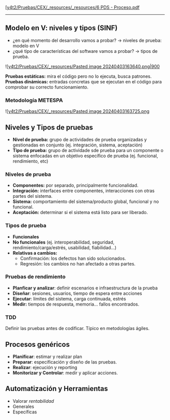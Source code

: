 [[y4t2/Pruebas/CEX/_resources/_resources/6 PDS - Proceso.pdf](_resources/_resources/6%20PDS%20-%20Proceso.pdf)

---

## Modelo en V: niveles y tipos (SINF)
- ¿en qué momento del desarrollo vamos a probar? → niveles de prueba: modelo en V
- ¿qué tipo de características del software vamos a probar? → tipos de prueba.

![[y4t2/Pruebas/CEX/_resources/Pasted image 20240403163640.png|900](_resources/Pasted%20image%2020240403163640.png)

**Pruebas estáticas:** mira el código pero no lo ejecuta, busca patrones.
**Pruebas dinámicas:** entradas concretas que se ejecutan en el código para comprobar su correcto funcionamiento.

### Metodología METESPA
![[y4t2/Pruebas/CEX/_resources/Pasted image 20240403163725.png](_resources/Pasted%20image%2020240403163725.png)

## Niveles y Tipos de pruebas
- **Nivel de prueba:** grupo de actividades de prueba organizadas y gestionadas en conjunto (ej. integración, sistema, aceptación)
- **Tipo de prueba:** grupo de actividade sde prueba para un componente o sistema enfocadas en un objetivo específico de prueba (ej. funcional, rendimiento, etc)

### Niveles de prueba
- **Componentes:** por separado, principalmente funcionalidad.
- **Integración:** interfaces entre componentes, interacciones con otras partes del sistema.
- **Sistema:** comportamiento del sistema/producto global, funcional y no funcional.
- **Aceptación:** determinar si el sistema está listo para ser liberado.


### Tipos de prueba
- **Funcionales**
- **No funcionales** (ej. interoperabilidad, seguridad, rendimiento/carga/estrés, usabilidad, fiabilidad...)
- **Relativas a cambios:**
	- Confirmación: los defectos han sido solucionados.
	- Regresión: los cambios no han afectado a otras partes.

### Pruebas de rendimiento
- **Planficar y analizar**: definir escenarios e infraestructura de la prueba
- **Diseñar**: sesiones, usuarios, tiempo de espera entre acciones
- **Ejecutar**: límites del sistema, carga continuada, estrés
- **Medir:** tiempos de respuesta, memoria... fallos encontrados.

### TDD
Definir las pruebas antes de codificar.
Típico en metodologías ágiles.


## Procesos genéricos
- **Planificar**: estimar y realizar plan
- **Preparar**: especificación y diseño de las pruebas.
- **Realizar**: ejecución y reporting
- **Monitorizar y Controlar**: medir y aplicar acciones.

## Automatización y Herramientas
- Valorar *rentabilidad*
- Generales
- Específicas